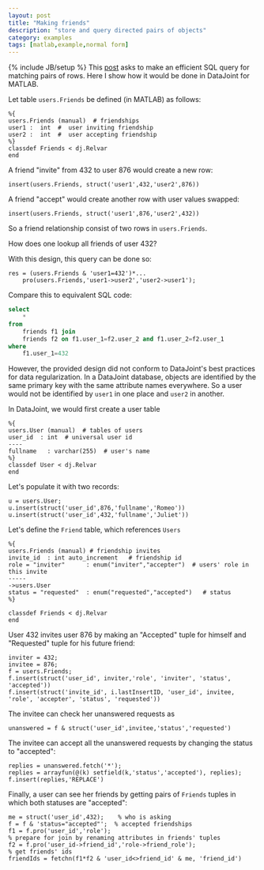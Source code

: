 ```yaml
---
layout: post
title: "Making friends"
description: "store and query directed pairs of objects"
category: examples 
tags: [matlab,example,normal form]
---
```

{% include JB/setup %}
This <a href="http://www.reddit.com/r/mysql/comments/20kc8s/is_there_an_efficient_way_to_find_all_pairs_of/">post</a> asks to make an efficient SQL query for matching pairs of rows.  Here I show how it would be done in DataJoint for MATLAB.

Let table <code>users.Friends</code> be defined (in MATLAB) as follows:

```
%{
users.Friends (manual)  # friendships 
user1 :  int  #  user inviting friendship
user2 :  int  #  user accepting friendship
%}
classdef Friends < dj.Relvar
end
```

A friend "invite" from 432 to user 876 would create a new row:

```
insert(users.Friends, struct('user1',432,'user2',876))
```

A friend "accept" would create another row with user values swapped:

```
insert(users.Friends, struct('user1',876,'user2',432))
```

So a friend relationship consist of two rows in <code>users.Friends</code>.

How does one lookup all friends of user 432?

With this design, this query can be done so:

```
res = (users.Friends & 'user1=432')*...
    pro(users.Friends,'user1->user2','user2->user1');
```

Compare this to equivalent SQL code:

```SQL
select 
    *
from
    friends f1 join
    friends f2 on f1.user_1=f2.user_2 and f1.user_2=f2.user_1
where
    f1.user_1=432 
```


However, the provided design did not conform to DataJoint's best practices for data regularization. In a DataJoint database, objects are identified by the same primary key with the same attribute names everywhere. So a user would not be identified by <code>user1</code> in one place and <code>user2</code> in another.

In DataJoint, we would first create a user table

```
%{
users.User (manual)  # tables of users
user_id  : int  # universal user id
----
fullname   : varchar(255)  # user's name
%}
classdef User < dj.Relvar
end
```

Let's populate it with two records:

```
u = users.User;
u.insert(struct('user_id',876,'fullname','Romeo'))
u.insert(struct('user_id',432,'fullname','Juliet'))
```

Let's define the <code>Friend</code> table, which references <code>Users</code>

```
%{
users.Friends (manual) # friendship invites
invite_id  : int auto_increment   # friendship id
role = "inviter"      : enum("inviter","accepter")  # users' role in this invite
-----
->users.User
status = "requested"  : enum("requested","accepted")   # status
%}

classdef Friends < dj.Relvar
end
```

User 432 invites user 876 by making an "Accepted" tuple for himself and "Requested" tuple for his future friend:

```
inviter = 432;
invitee = 876;
f = users.Friends;
f.insert(struct('user_id', inviter,'role', 'inviter', 'status', 'accepted'))
f.insert(struct('invite_id', i.lastInsertID, 'user_id', invitee, 'role', 'accepter', 'status', 'requested'))
```

The invitee can check her unanswered requests as

```
unanswered = f & struct('user_id',invitee,'status','requested')
```

The invitee can accept all the unanswered requests by changing the status to "accepted":

```
replies = unanswered.fetch('*');
replies = arrayfun(@(k) setfield(k,'status','accepted'), replies);
f.insert(replies,'REPLACE')
```

Finally, a user can see her friends by getting pairs of <code>Friends</code> tuples in which both statuses are "accepted":

```
me = struct('user_id',432);    % who is asking
f = f & 'status="accepted"';  % accepted friendships
f1 = f.pro('user_id','role'); 
% prepare for join by renaming attributes in friends' tuples
f2 = f.pro('user_id->friend_id','role->friend_role');
% get friends' ids
friendIds = fetchn(f1*f2 & 'user_id<>friend_id' & me, 'friend_id')
```

